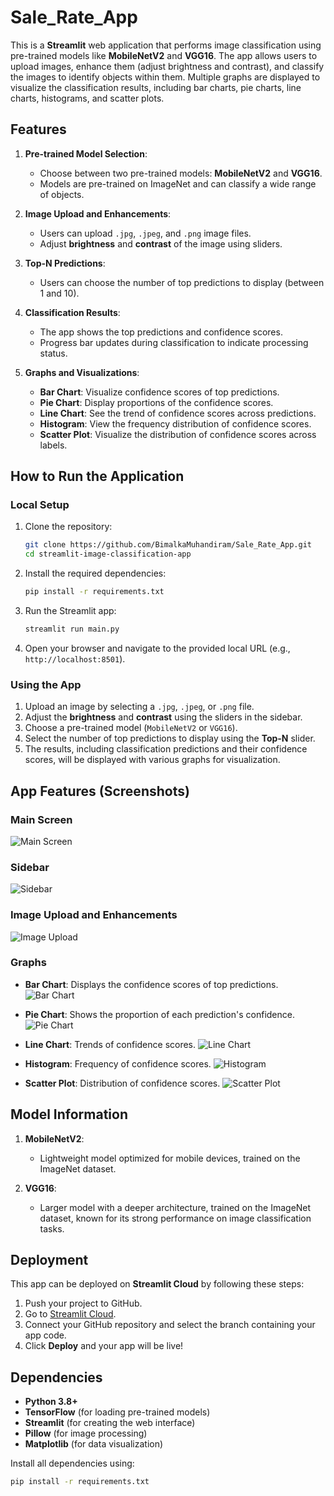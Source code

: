 # Sale_Rate_App

This is a **Streamlit** web application that performs image classification using pre-trained models like **MobileNetV2** and **VGG16**. The app allows users to upload images, enhance them (adjust brightness and contrast), and classify the images to identify objects within them. Multiple graphs are displayed to visualize the classification results, including bar charts, pie charts, line charts, histograms, and scatter plots.

## Features

1. **Pre-trained Model Selection**:
    - Choose between two pre-trained models: **MobileNetV2** and **VGG16**.
    - Models are pre-trained on ImageNet and can classify a wide range of objects.

2. **Image Upload and Enhancements**:
    - Users can upload `.jpg`, `.jpeg`, and `.png` image files.
    - Adjust **brightness** and **contrast** of the image using sliders.

3. **Top-N Predictions**:
    - Users can choose the number of top predictions to display (between 1 and 10).

4. **Classification Results**:
    - The app shows the top predictions and confidence scores.
    - Progress bar updates during classification to indicate processing status.

5. **Graphs and Visualizations**:
    - **Bar Chart**: Visualize confidence scores of top predictions.
    - **Pie Chart**: Display proportions of the confidence scores.
    - **Line Chart**: See the trend of confidence scores across predictions.
    - **Histogram**: View the frequency distribution of confidence scores.
    - **Scatter Plot**: Visualize the distribution of confidence scores across labels.

## How to Run the Application

### Local Setup

1. Clone the repository:
    ```bash
    git clone https://github.com/BimalkaMuhandiram/Sale_Rate_App.git
    cd streamlit-image-classification-app
    ```

2. Install the required dependencies:
    ```bash
    pip install -r requirements.txt
    ```

3. Run the Streamlit app:
    ```bash
    streamlit run main.py
    ```

4. Open your browser and navigate to the provided local URL (e.g., `http://localhost:8501`).

### Using the App

1. Upload an image by selecting a `.jpg`, `.jpeg`, or `.png` file.
2. Adjust the **brightness** and **contrast** using the sliders in the sidebar.
3. Choose a pre-trained model (`MobileNetV2` or `VGG16`).
4. Select the number of top predictions to display using the **Top-N** slider.
5. The results, including classification predictions and their confidence scores, will be displayed with various graphs for visualization.

## App Features (Screenshots)

### Main Screen
![Main Screen](path_to_your_image)

### Sidebar
![Sidebar](path_to_your_image)

### Image Upload and Enhancements
![Image Upload](path_to_your_image)

### Graphs
- **Bar Chart**: Displays the confidence scores of top predictions.
![Bar Chart](path_to_your_image)

- **Pie Chart**: Shows the proportion of each prediction's confidence.
![Pie Chart](path_to_your_image)

- **Line Chart**: Trends of confidence scores.
![Line Chart](path_to_your_image)

- **Histogram**: Frequency of confidence scores.
![Histogram](path_to_your_image)

- **Scatter Plot**: Distribution of confidence scores.
![Scatter Plot](path_to_your_image)

## Model Information

1. **MobileNetV2**:
    - Lightweight model optimized for mobile devices, trained on the ImageNet dataset.
    
2. **VGG16**:
    - Larger model with a deeper architecture, trained on the ImageNet dataset, known for its strong performance on image classification tasks.

## Deployment

This app can be deployed on **Streamlit Cloud** by following these steps:

1. Push your project to GitHub.
2. Go to [Streamlit Cloud](https://streamlit.io/cloud).
3. Connect your GitHub repository and select the branch containing your app code.
4. Click **Deploy** and your app will be live!

## Dependencies

- **Python 3.8+**
- **TensorFlow** (for loading pre-trained models)
- **Streamlit** (for creating the web interface)
- **Pillow** (for image processing)
- **Matplotlib** (for data visualization)

Install all dependencies using:
```bash
pip install -r requirements.txt
